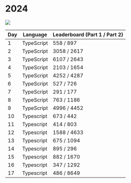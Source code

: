 # 2024
![](https://img.shields.io/badge/stars%20⭐-34-yellow)

|Day|Language|Leaderboard (Part 1 / Part 2)|
|--|--|--|
|1|TypeScript|558 / 897|
|2|TypeScript|3058 / 2617|
|3|TypeScript|6107 / 2643|
|4|TypeScript|2103 / 1654|
|5|TypeScript|4252 / 4287|
|6|TypeScript|527 / 726|
|7|TypeScript|291 / 177|
|8|TypeScript|763 / 1186|
|9|TypeScript|4996 / 4452|
|10|Typescript|673 / 442|
|11|Typescript|414 / 803|
|12|Typescript|1588 / 4633|
|13|Typescript|675 / 1094|
|14|Typescript|895 / 296|
|15|Typescript|882 / 1670|
|16|Typescript|347 / 1292|
|17|Typescript|486 / 8649|
